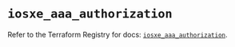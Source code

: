 # `iosxe_aaa_authorization`

Refer to the Terraform Registry for docs: [`iosxe_aaa_authorization`](https://registry.terraform.io/providers/ciscodevnet/iosxe/0.9.3/docs/resources/aaa_authorization).
